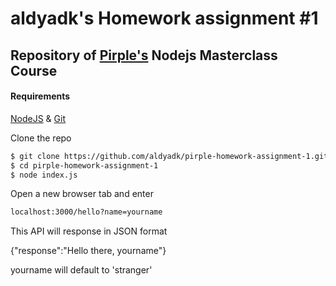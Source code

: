 # aldyadk's Homework assignment #1

## Repository of [Pirple's](https://pirple.thinkific.com) Nodejs Masterclass Course

#### Requirements

[NodeJS](https://nodejs.org/en/) & [Git](https://git-scm.com/)

Clone the repo

```sh
$ git clone https://github.com/aldyadk/pirple-homework-assignment-1.git
$ cd pirple-homework-assignment-1
$ node index.js
```

Open a new browser tab and enter

```sh
localhost:3000/hello?name=yourname
```

This API will response in JSON format

{"response":"Hello there, yourname"}

yourname will default to 'stranger'